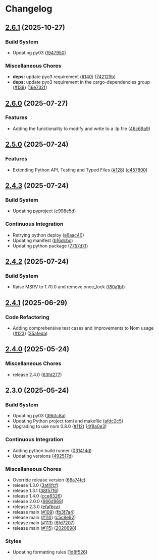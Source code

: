 # Changelog

## [2.6.1](https://github.com/dandxy89/lp_parser_rs/compare/parse_lp-v2.6.0...parse_lp-v2.6.1) (2025-10-27)


### Build System

* Updating py03 ([f947950](https://github.com/dandxy89/lp_parser_rs/commit/f9479506b600c6b711b41e1e0cd0a661db7a3674))


### Miscellaneous Chores

* **deps:** update pyo3 requirement ([#140](https://github.com/dandxy89/lp_parser_rs/issues/140)) ([742129b](https://github.com/dandxy89/lp_parser_rs/commit/742129b071a2ee7f4fdf4e8508ad5841ed8bb7da))
* **deps:** update pyo3 requirement in the cargo-dependencies group ([#139](https://github.com/dandxy89/lp_parser_rs/issues/139)) ([16e732f](https://github.com/dandxy89/lp_parser_rs/commit/16e732f460eeeb1acd9d0564c75c862218a4d5a7))

## [2.6.0](https://github.com/dandxy89/lp_parser_rs/compare/parse_lp-v2.5.0...parse_lp-v2.6.0) (2025-07-27)


### Features

* Adding the functionality to modify and write to a .lp file ([46c69a9](https://github.com/dandxy89/lp_parser_rs/commit/46c69a997263ab3fbb6bb1ccfd4d6b4dee71bc6a))

## [2.5.0](https://github.com/dandxy89/lp_parser_rs/compare/parse_lp-v2.4.3...parse_lp-v2.5.0) (2025-07-24)


### Features

* Extending Python API, Testing and Typed Files ([#128](https://github.com/dandxy89/lp_parser_rs/issues/128)) ([c457800](https://github.com/dandxy89/lp_parser_rs/commit/c45780087e39799f6901ec46a0b48545b282a3c4))

## [2.4.3](https://github.com/dandxy89/lp_parser_rs/compare/parse_lp-v2.4.2...parse_lp-v2.4.3) (2025-07-24)


### Build System

* Updating pyproject ([c998e5d](https://github.com/dandxy89/lp_parser_rs/commit/c998e5ddd3ad3aa4bf88af90c506659ec5d01436))


### Continuous Integration

* Retrying python deploy ([a6aac40](https://github.com/dandxy89/lp_parser_rs/commit/a6aac40e2ac246d84e6050042695a2a6c5c29c76))
* Updating manifest ([b16dcbc](https://github.com/dandxy89/lp_parser_rs/commit/b16dcbcbbdd052eeae3887c9a58fe7edf3449164))
* Updating python package ([7757d7f](https://github.com/dandxy89/lp_parser_rs/commit/7757d7fcf6a205bff9d2737beb788a6cddf16726))

## [2.4.2](https://github.com/dandxy89/lp_parser_rs/compare/parse_lp-v2.4.1...parse_lp-v2.4.2) (2025-07-24)


### Build System

* Raise MSRV to 1.70.0 and remove once_lock ([f80a1bf](https://github.com/dandxy89/lp_parser_rs/commit/f80a1bf26a1c011b014b84f391799211d5f0e960))

## [2.4.1](https://github.com/dandxy89/lp_parser_rs/compare/parse_lp-v2.4.0...parse_lp-v2.4.1) (2025-06-29)


### Code Refactoring

* Adding comprehensive test cases and improvements to Nom usage ([#123](https://github.com/dandxy89/lp_parser_rs/issues/123)) ([35afeda](https://github.com/dandxy89/lp_parser_rs/commit/35afedad25cc9539774d7e155cafe218d681b5de))

## [2.4.0](https://github.com/dandxy89/lp_parser_rs/compare/parse_lp-v2.3.0...parse_lp-v2.4.0) (2025-05-24)


### Miscellaneous Chores

* release 2.4.0 ([63fd277](https://github.com/dandxy89/lp_parser_rs/commit/63fd2773fe2375b2e2f95b603287cdf1683934f6))

## 2.3.0 (2025-05-24)


### Build System

* Updating py03 ([39b1c8a](https://github.com/dandxy89/lp_parser_rs/commit/39b1c8a67d61603944eaca5cf4296db3c29906d7))
* Updating Python project toml and makefile ([afdc2c5](https://github.com/dandxy89/lp_parser_rs/commit/afdc2c58b47c4f657a8724c9da02d5e93c548e33))
* Upgrading to use nom 0.8.0 ([#112](https://github.com/dandxy89/lp_parser_rs/issues/112)) ([4f8a0e3](https://github.com/dandxy89/lp_parser_rs/commit/4f8a0e326aaad54ad76eb88ebbb2775ea6740454))


### Continuous Integration

* Adding python build runner ([031414d](https://github.com/dandxy89/lp_parser_rs/commit/031414de5b3baaed478a35cde4a387439d6a4791))
* Updating versions ([492517d](https://github.com/dandxy89/lp_parser_rs/commit/492517d9e257608d39aa70cf2bdd8b9e8ca98f5b))


### Miscellaneous Chores

* Override release version ([68a74fc](https://github.com/dandxy89/lp_parser_rs/commit/68a74fc2e8709550571aacd945fd06be2695719c))
* release 1.3.0 ([3af4fcf](https://github.com/dandxy89/lp_parser_rs/commit/3af4fcf18a388140faf324bd5f2459aef65d9f75))
* release 1.3.1 ([38f57f6](https://github.com/dandxy89/lp_parser_rs/commit/38f57f6b6aa98b2c1012a903f628718245959ffc))
* release 1.4.0 ([cce8326](https://github.com/dandxy89/lp_parser_rs/commit/cce8326881b55e8b070f58665812e2b3e40e1624))
* release 2.0.0 ([666d968](https://github.com/dandxy89/lp_parser_rs/commit/666d968d1c47d5e7eff2618f702ecb1da74a1295))
* release 2.3.0 ([efafbca](https://github.com/dandxy89/lp_parser_rs/commit/efafbcae561ea76e020156e5f3d9fc7c273e4156))
* release main ([#109](https://github.com/dandxy89/lp_parser_rs/issues/109)) ([fb3f7a4](https://github.com/dandxy89/lp_parser_rs/commit/fb3f7a45a5414958a9aff22369122616cd1e7a2d))
* release main ([#110](https://github.com/dandxy89/lp_parser_rs/issues/110)) ([c5c8e92](https://github.com/dandxy89/lp_parser_rs/commit/c5c8e920ec8f45eb65de28f4c45e412e83dc1d4e))
* release main ([#113](https://github.com/dandxy89/lp_parser_rs/issues/113)) ([8fd7207](https://github.com/dandxy89/lp_parser_rs/commit/8fd72073d046c6efb5a11acc58a9be1b3133faea))
* release main ([#115](https://github.com/dandxy89/lp_parser_rs/issues/115)) ([2020698](https://github.com/dandxy89/lp_parser_rs/commit/202069826a905432cb549a0887e3193d868f0fea))


### Styles

* Updating formatting rules ([1d8f526](https://github.com/dandxy89/lp_parser_rs/commit/1d8f526c174d588a1d49fc19e85a89501d91514d))
